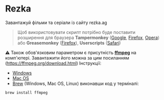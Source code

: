 # Rezka
Завантажуй фільми та серіали із сайту rezka.ag

>Щоб використовувати скрипт потрібно буде поставити розширення для браузера **Tampermonkey** ([Google](https://chrome.google.com/webstore/detail/tampermonkey/dhdgffkkebhmkfjojejmpbldmpobfkfo), [Firefox](https://addons.mozilla.org/en-US/firefox/addon/tampermonkey/), [Opera](https://addons.opera.com/en/extensions/details/tampermonkey-beta/)) або **Greasemonkey** ([Firefox](https://addons.mozilla.org/en-US/firefox/addon/greasemonkey/)), **Userscripts** ([Safari](https://apps.apple.com/ua/app/userscripts/id1463298887?l=ru))

⚠️ Також обов'язковим параметром є присутність [**ffmpeg**](https://ffmpeg.org/download.html) на комп'ютері. Завантажити його можна за цим посиланням (https://ffmpeg.org/download.html)
Інструкції:
- [Windows](https://www.wikihow.com/Install-FFmpeg-on-Windows)
- [Mac OS](https://bbc.github.io/bbcat-orchestration-docs/installation-mac-manual/)
- [Brew](https://brew.sh/) (Windows, Mac OS, Linux) виконавши код у терміналі:
```cmd
brew install ffmpeg
``` 
